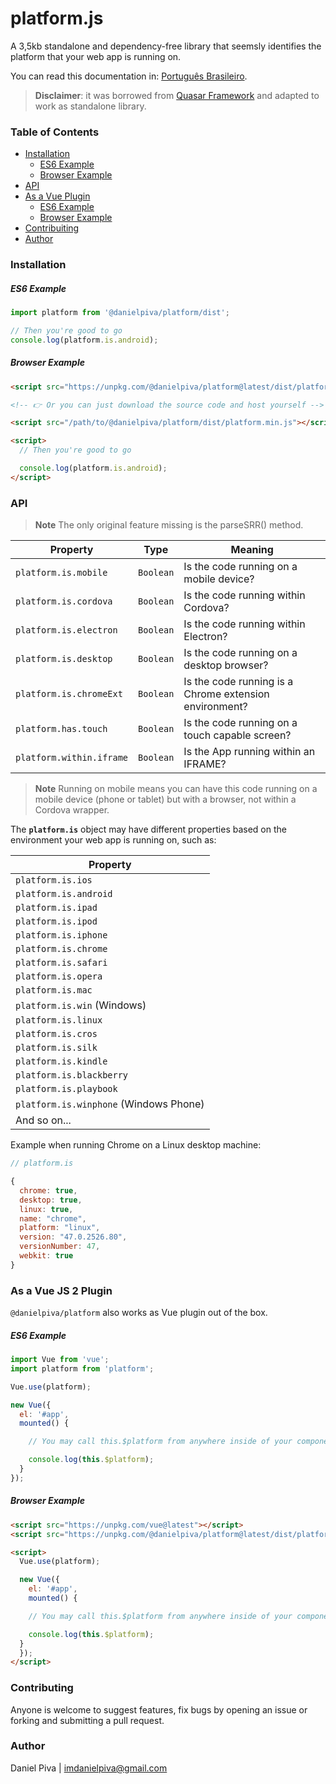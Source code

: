 # platform.js

A 3,5kb standalone and dependency-free library that seemsly identifies the platform that your web app is running on.

You can read this documentation in: [Português Brasileiro](https://github.com/imdanielpiva/platform/blob/master/docs/pt-br.md).

> **Disclaimer**: it was borrowed from [Quasar Framework](https://quasar-framework.org/components/platform-detection.html) and adapted to work as standalone library.

### Table of Contents

<!--ts-->
   * [Installation](#installation)
      * [ES6 Example](#es6-example)
      * [Browser Example](#browser-example)
  * [API](#api)
  * [As a Vue Plugin](#as-a-vue-js-2-plugin)
      * [ES6 Example](#es6-example-1)
      * [Browser Example](#browser-example-1)
   * [Contribuiting](#contributing)
   * [Author](#author)
<!--te-->

### Installation

##### ES6 Example
```javascript
import platform from '@danielpiva/platform/dist';

// Then you're good to go
console.log(platform.is.android);
```

##### Browser Example

```html
<script src="https://unpkg.com/@danielpiva/platform@latest/dist/platform.min.js"></script>

<!-- 👉 Or you can just download the source code and host yourself -->

<script src="/path/to/@danielpiva/platform/dist/platform.min.js"></script>

<script>
  // Then you're good to go

  console.log(platform.is.android);
</script>
```

### API

>**Note**
> The only original feature missing is the parseSRR() method.

| Property | Type | Meaning |
| --- | --- | --- |
| `platform.is.mobile` | `Boolean` | Is the code running on a mobile device? |
| `platform.is.cordova` | `Boolean` | Is the code running within Cordova? |
| `platform.is.electron` | `Boolean` | Is the code running within Electron? |
| `platform.is.desktop` | `Boolean` | Is the code running on a desktop browser? |
| `platform.is.chromeExt` | `Boolean` | Is the code running is a Chrome extension environment? |
| `platform.has.touch` | `Boolean` | Is the code running on a touch capable screen? |
| `platform.within.iframe` | `Boolean` | Is the App running within an IFRAME? |

> **Note**
> Running on mobile means you can have this code running on a mobile device (phone or tablet) but with a browser, not within a Cordova wrapper.

The **`platform.is`** object may have different properties based on the environment your web app is running on, such as:

| Property |
| --- |
| `platform.is.ios`|
| `platform.is.android`|
| `platform.is.ipad` |
| `platform.is.ipod` |
| `platform.is.iphone` |
| `platform.is.chrome` |
| `platform.is.safari` |
| `platform.is.opera` |
| `platform.is.mac` |
| `platform.is.win` (Windows) |
| `platform.is.linux` |
| `platform.is.cros` |
| `platform.is.silk` |
| `platform.is.kindle` |
| `platform.is.blackberry` |
| `platform.is.playbook` |
| `platform.is.winphone` (Windows Phone) |
| And so on...|

Example when running Chrome on a Linux desktop machine:

``` js
// platform.is

{
  chrome: true,
  desktop: true,
  linux: true,
  name: "chrome",
  platform: "linux",
  version: "47.0.2526.80",
  versionNumber: 47,
  webkit: true
}
```

### As a Vue JS 2 Plugin
`@danielpiva/platform` also works as Vue plugin out of the box.

##### ES6 Example
```javascript
import Vue from 'vue';
import platform from 'platform';

Vue.use(platform);

new Vue({
  el: '#app',
  mounted() {

    // You may call this.$platform from anywhere inside of your component instances

    console.log(this.$platform);
  }
});
```

##### Browser Example

```html
<script src="https://unpkg.com/vue@latest"></script>
<script src="https://unpkg.com/@danielpiva/platform@latest/dist/platform.min.js"></script>

<script>
  Vue.use(platform);

  new Vue({
    el: '#app',
    mounted() {

    // You may call this.$platform from anywhere inside of your component instances

    console.log(this.$platform);
  }
  });
</script>
```

### Contributing
Anyone is welcome to suggest features, fix bugs by opening an issue or forking and submitting a pull request.

### Author
Daniel Piva | imdanielpiva@gmail.com
